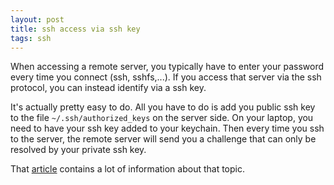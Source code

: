 ```yaml
---
layout: post
title: ssh access via ssh key
tags: ssh
---
```


When accessing a remote server, you typically have to enter your password every time you connect (ssh, sshfs,...). If you access that server via the ssh protocol, you can instead identify via a ssh key.

It's actually pretty easy to do. All you have to do is add you public ssh key to the file `~/.ssh/authorized_keys` on the server side. On your laptop, you need to have your ssh key added to your keychain. Then every time you ssh to the server, the remote server will send you a challenge that can only be resolved by your private ssh key.

That [article](https://www.linode.com/docs/guides/use-public-key-authentication-with-ssh/) contains a lot of information about that topic.
